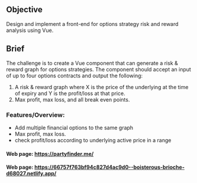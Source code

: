

## Objective

Design and implement a front-end for options strategy risk and reward analysis using Vue.

## Brief

The challenge is to create a Vue component that can generate a risk & reward graph for options strategies. The component should accept an input of up to four options contracts and output the following:
1. A risk & reward graph where X is the price of the underlying at the time of expiry and Y is the profit/loss at that price. 
2. Max profit, max loss, and all break even points.

### Features/Overview:

- Add multiple financial options to the same graph
- Max profit, max loss.
- check profit/loss according to underlying active price in a range

#### Web page: https://partyfinder.me/

#### Web page: https://66757f763bf94c827d4ac9d0--boisterous-brioche-d68027.netlify.app/





